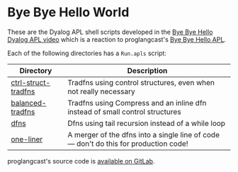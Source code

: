 # Bye Bye Hello World
These are the Dyalog APL shell scripts developed in the [Bye Bye Hello Dyalog APL video](https://youtu.be/9IFx1ZT7XW8) which is a reaction to proglangcast's [Bye Bye Hello APL](https://www.youtube.com/watch?v=0Xdzez9L5iM).

Each of the following directories has a `Run.apls` script:

| Directory | Description
|---|---
| [ctrl-struct-tradfns](ctrl-struct-tradfns/Run.apls) | Tradfns using control structures, even when not really necessary
| [balanced-tradfns](balanced-tradfns/Run.apls) | Tradfns using Compress and an inline dfn instead of small control structures
| [dfns](dfns/Run.apls) | Dfns using tail recursion instead of a while loop
| [one-liner](one-liner/Run.apls) | A merger of the dfns into a single line of code — don't do this for production code!

proglangcast's source code is [available on GitLab](https://gitlab.com/proglangbase/bbhw).
